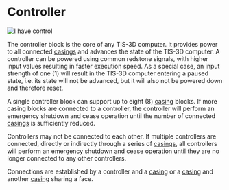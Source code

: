 # Controller
![I have control](item:tis3d:controller)

The controller block is the core of any TIS-3D computer. It provides power to all connected [casings](casing.md) and advances the state of the TIS-3D computer. A controller can be powered using common redstone signals, with higher input values resulting in faster execution speed. As a special case, an input strength of one (1) will result in the TIS-3D computer entering a paused state, i.e. its state will not be advanced, but it will also not be powered down and therefore reset.

A single controller block can support up to eight (8) [casing](casing.md) blocks. If more casing blocks are connected to a controller, the controller will perform an emergency shutdown and cease operation until the number of connected [casings](casing.md) is sufficiently reduced.

Controllers may not be connected to each other. If multiple controllers are connected, directly or indirectly through a series of [casings](casing.md), all controllers will perform an emergency shutdown and cease operation until they are no longer connected to any other controllers.

Connections are established by a controller and a [casing](casing.md) or a [casing](casing.md) and another [casing](casing.md) sharing a face.
